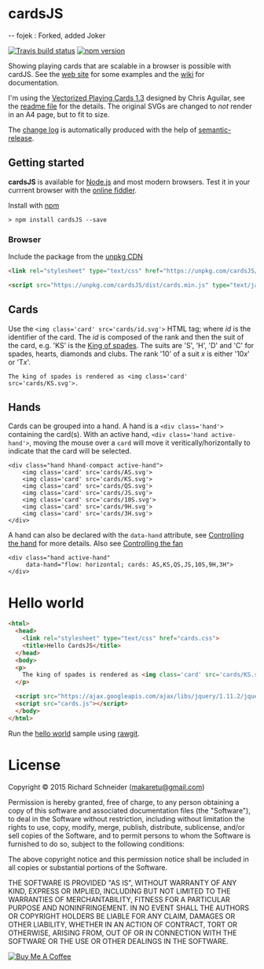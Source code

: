 # cardsJS

-- fojek : Forked, added Joker

[![Travis build status](https://travis-ci.org/richardschneider/cardsJS.svg)](https://travis-ci.org/richardschneider/cardsJS)
[![npm version](https://badge.fury.io/js/cardsJS.svg)](https://badge.fury.io/js/cardsJS) 

Showing playing cards that are scalable in a browser is possible with cardJS.  See the [web site](http://richardschneider.github.io/cardsJS) for some examples and the [wiki](https://github.com/richardschneider/cardsJS/wiki) for documentation.

I'm using the [Vectorized Playing Cards 1.3](http://code.google.com/p/vectorized-playing-cards/) designed by Chris Aguilar, see the [readme file](cards/readme.txt) for the details. The original SVGs are changed to *not* render in an A4 page, but to fit to size.

The [change log](https://github.com/richardschneider/cardsJS/releases) is automatically produced with
the help of [semantic-release](https://github.com/semantic-release/semantic-release).

## Getting started

**cardsJS** is available for [Node.js](https://nodejs.org) and most modern browsers.  Test it in your currrent browser 
with the [online fiddler](http://richardschneider.github.io/cardsJS/fiddle.html).

Install with [npm](http://blog.npmjs.org/post/85484771375/how-to-install-npm)

    > npm install cardsJS --save


### Browser

Include the package from the [unpkg CDN](https://unpkg.com)

````html
<link rel="stylesheet" type="text/css" href="https://unpkg.com/cardsJS/dist/cards.min.css" />

<script src="https://unpkg.com/cardsJS/dist/cards.min.js" type="text/javascript"></script>
````

## Cards

Use the `<img class='card' src='cards/id.svg'>` HTML tag; where *id* is the identifier of the card.  The *id* is composed of the rank and then the suit of the card,
e.g. 'KS' is the [King of spades](https://rawgit.com/richardschneider/cardsJS/master/cards/KS.svg).
The suits are 'S', 'H', 'D' and 'C' for spades, hearts, diamonds and clubs. The rank '10' of a suit *x* is either '10*x*' or 'T*x*'.

    The king of spades is rendered as <img class='card' src='cards/KS.svg'>.

## Hands

Cards can be grouped into a hand.  A hand is a `<div class='hand'>` containing the card(s).
With an active hand, `<div class='hand active-hand'>`, moving the mouse over a `card` will move it veritically/horizontally
to indicate that the card will be selected.

    <div class="hand hhand-compact active-hand">
        <img class='card' src='cards/AS.svg'>
        <img class='card' src='cards/KS.svg'>
        <img class='card' src='cards/QS.svg'>
        <img class='card' src='cards/JS.svg'>
        <img class='card' src='cards/10S.svg'>
        <img class='card' src='cards/9H.svg'>
        <img class='card' src='cards/3H.svg'>
    </div>

A hand can also be declared with the `data-hand` attribute, see [Controlling the hand](https://github.com/richardschneider/cardsJS/wiki/Controlling-the-hand)
for more details. Also see [Controlling the fan](https://github.com/richardschneider/cardsJS/wiki/Controlling-the-fan)

    <div class="hand active-hand"
         data-hand="flow: horizontal; cards: AS,KS,QS,JS,10S,9H,3H">
    </div>

# Hello world

```html
<html>
  <head>
    <link rel="stylesheet" type="text/css" href="cards.css">
    <title>Hello CardsJS</title>
  </head>
  <body>
  <p>
    The king of spades is rendered as <img class='card' src='cards/KS.svg'>.
  </p>

  <script src="https://ajax.googleapis.com/ajax/libs/jquery/1.11.2/jquery.min.js"></script>
  <script src="cards.js"></script>
  </body>
</html>
```

Run the [hello world](https://rawgit.com/richardschneider/cardsJS/master/hello.html) sample using [rawgit](http://rawgit.com).

# License
Copyright © 2015 Richard Schneider (makaretu@gmail.com)

Permission is hereby granted, free of charge, to any person obtaining a copy of this software and associated documentation files (the "Software"), to deal in the Software without restriction, including without limitation the rights to use, copy, modify, merge, publish, distribute, sublicense, and/or sell copies of the Software, and to permit persons to whom the Software is furnished to do so, subject to the following conditions:

The above copyright notice and this permission notice shall be included in all copies or substantial portions of the Software.

THE SOFTWARE IS PROVIDED "AS IS", WITHOUT WARRANTY OF ANY KIND, EXPRESS OR IMPLIED, INCLUDING BUT NOT LIMITED TO THE WARRANTIES OF MERCHANTABILITY, FITNESS FOR A PARTICULAR PURPOSE AND NONINFRINGEMENT. IN NO EVENT SHALL THE AUTHORS OR COPYRIGHT HOLDERS BE LIABLE FOR ANY CLAIM, DAMAGES OR OTHER LIABILITY, WHETHER IN AN ACTION OF CONTRACT, TORT OR OTHERWISE, ARISING FROM, OUT OF OR IN CONNECTION WITH THE SOFTWARE OR THE USE OR OTHER DEALINGS IN THE SOFTWARE.

<a href="https://www.buymeacoffee.com/kmXOxKJ4E" target="_blank"><img src="https://www.buymeacoffee.com/assets/img/custom_images/yellow_img.png" alt="Buy Me A Coffee" style="height: auto !important;width: auto !important;" ></a>


